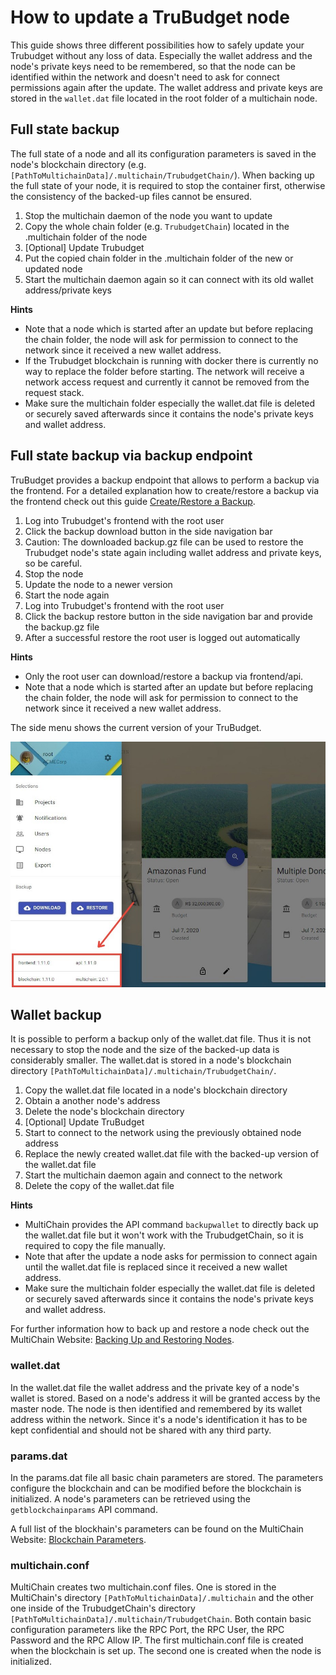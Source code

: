 # How to update a TruBudget node

This guide shows three different possibilities how to safely update your Trubudget without any loss of data. Especially the wallet address and the node's private keys need to be remembered, so that the node can be identified within the network and doesn't need to ask for connect permissions again after the update. The wallet address and private keys are stored in the `wallet.dat` file located in the root folder of a multichain node.

## Full state backup

The full state of a node and all its configuration parameters is saved in the node's blockchain directory (e.g. `[PathToMultichainData]/.multichain/TrubudgetChain/`). When backing up the full state of your node, it is required to stop the container first, otherwise the consistency of the backed-up files cannot be ensured.

1. Stop the multichain daemon of the node you want to update
1. Copy the whole chain folder (e.g. `TrubudgetChain`) located in the .multichain folder of the node
1. [Optional] Update Trubudget
1. Put the copied chain folder in the .multichain folder of the new or updated node
1. Start the multichain daemon again so it can connect with its old wallet address/private keys

**Hints**

- Note that a node which is started after an update but before replacing the chain folder, the node will ask for permission to connect to the network since it received a new wallet address.
- If the Trubudget blockchain is running with docker there is currently no way to replace the folder before starting. The network will receive a network access request and currently it cannot be removed from the request stack.
- Make sure the multichain folder especially the wallet.dat file is deleted or securely saved afterwards since it contains the node's private keys and wallet address.

## Full state backup via backup endpoint

TruBudget provides a backup endpoint that allows to perform a backup via the frontend. For a detailed explanation how to create/restore a backup via the frontend check out this guide [Create/Restore a Backup](../../wiki/User-Guide/Backup.md).

1. Log into Trubudget's frontend with the root user
1. Click the backup download button in the side navigation bar
1. Caution: The downloaded backup.gz file can be used to restore the Trubudget node's state again including wallet address and private keys, so be careful.
1. Stop the node
1. Update the node to a newer version
1. Start the node again
1. Log into Trubudget's frontend with the root user
1. Click the backup restore button in the side navigation bar and provide the backup.gz file
1. After a successful restore the root user is logged out automatically

**Hints**

- Only the root user can download/restore a backup via frontend/api.
- Note that a node which is started after an update but before replacing the chain folder, the node will ask for permission to connect to the network since it received a new wallet address.

The side menu shows the current version of your TruBudget.

![trubudget version](../../wiki/uploads/Screenshots/version.jpg)

## Wallet backup

It is possible to perform a backup only of the wallet.dat file. Thus it is not necessary to stop the node and the size of the backed-up data is considerably smaller. The wallet.dat is stored in a node's blockchain directory `[PathToMultichainData]/.multichain/TrubudgetChain/`.  

1. Copy the wallet.dat file located in a node's blockchain directory
1. Obtain a another node's address
1. Delete the node's blockchain directory
1. [Optional] Update TruBudget
1. Start to connect to the network using the previously obtained node address
1. Replace the newly created wallet.dat file with the backed-up version of the wallet.dat file
1. Start the multichain daemon again and connect to the network
1. Delete the copy of the wallet.dat file

**Hints**

- MultiChain provides the API command `backupwallet` to directly back up the wallet.dat file but it won't work with the TrubudgetChain, so it is required to copy the file manually.
- Note that after the update a node asks for permission to connect again until the wallet.dat file is replaced since it received a new wallet address.
- Make sure the multichain folder especially the wallet.dat file is deleted or securely saved afterwards since it contains the node's private keys and wallet address.

For further information how to back up and restore a node check out the MultiChain Website: [Backing Up and Restoring Nodes](https://www.multichain.com/developers/backing-up-restoring-nodes/).

### wallet.dat

In the wallet.dat file the wallet address and the private key of a node's wallet is stored. Based on a node's address it will be granted access by the master node. The node is then identified and remembered by its wallet address within the network. Since it's a node's identification it has to be kept confidential and should not be shared with any third party.

### params.dat

In the params.dat file all basic chain parameters are stored. The parameters configure the blockchain and can be modified before the blockchain is initialized. A node's parameters can be retrieved using the `getblockchainparams` API command.

A full list of the blockhain's parameters can be found on the MultiChain Website: [Blockchain Parameters](https://www.multichain.com/developers/blockchain-parameters/).

### multichain.conf

MultiChain creates two multichain.conf files. One is stored in the MultiChain's directory `[PathToMultichainData]/.multichain` and the other one inside of the TrubudgetChain's directory `[PathToMultichainData]/.multichain/TrubudgetChain`. Both contain basic configuration parameters like the RPC Port, the RPC User, the RPC Password and the RPC Allow IP. The first multichain.conf file is created when the blockchain is set up. The second one is created when the node is initialized.
